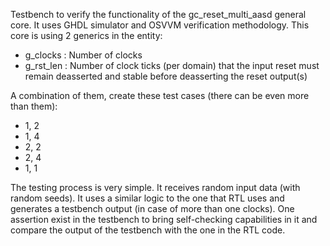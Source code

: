 Testbench to verify the functionality of the gc_reset_multi_aasd general core. It uses GHDL simulator and OSVVM verification methodology. This core is using 2 generics in the entity:
  - g_clocks  : Number of clocks
  - g_rst_len : Number of clock ticks (per domain) that the input reset must remain deasserted and stable before deasserting the reset output(s)

A combination of them, create these test cases (there can be even more than them):
  - 1, 2
  - 1, 4
  - 2, 2
  - 2, 4
  - 1, 1

The testing process is very simple. It receives random input data (with random seeds). It uses a similar logic to the one that RTL uses and generates a testbench output (in case of more than one clocks). One assertion exist in the testbench to bring self-checking capabilities in it and compare the output of the testbench with the one in the RTL code. 


